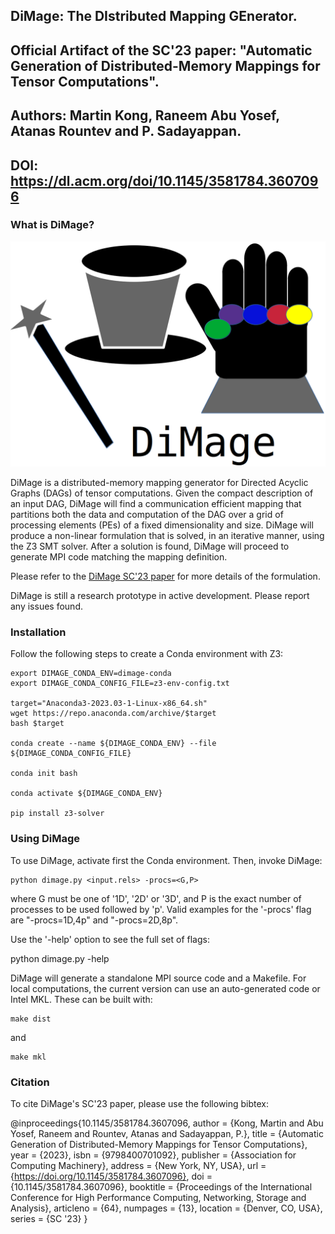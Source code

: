 ## DiMage: The DIstributed Mapping GEnerator.
## Official Artifact of the SC'23 paper: "Automatic Generation of Distributed-Memory Mappings for Tensor Computations".
## Authors: Martin Kong, Raneem Abu Yosef, Atanas Rountev and P. Sadayappan.
## DOI: https://dl.acm.org/doi/10.1145/3581784.3607096

### What is DiMage?

![DiMage Logo](DiMage-logo.png)

DiMage is a distributed-memory mapping generator for Directed Acyclic Graphs (DAGs) of tensor computations. Given the compact description of an input DAG, DiMage will find a communication efficient mapping that partitions both the data and computation of the DAG over a grid of processing elements (PEs) of a fixed dimensionality and size. DiMage will produce a non-linear formulation that is solved, in an iterative manner, using the Z3 SMT solver. After a solution is found, DiMage will proceed to generate MPI code matching the mapping definition. 

Please refer to the [DiMage SC'23 paper](https://dl.acm.org/doi/10.1145/3581784.3607096) for more details of the formulation.

DiMage is still a research prototype in active development. Please report any issues found.


### Installation

Follow the following steps to create a Conda environment with Z3:

```
export DIMAGE_CONDA_ENV=dimage-conda
export DIMAGE_CONDA_CONFIG_FILE=z3-env-config.txt

target="Anaconda3-2023.03-1-Linux-x86_64.sh"
wget https://repo.anaconda.com/archive/$target
bash $target

conda create --name ${DIMAGE_CONDA_ENV} --file ${DIMAGE_CONDA_CONFIG_FILE}

conda init bash

conda activate ${DIMAGE_CONDA_ENV}

pip install z3-solver

```


### Using DiMage

To use DiMage, activate first the Conda environment. Then, invoke DiMage:

```
python dimage.py <input.rels> -procs=<G,P>
```

where G must be one of '1D', '2D' or '3D', and P is the exact number of processes to be used followed by 'p'. Valid examples for the '-procs' flag are "-procs=1D,4p" and "-procs=2D,8p".

Use the '-help' option to see the full set of flags:

python dimage.py -help

DiMage will generate a standalone MPI source code and a Makefile. For local computations, the current version can use an auto-generated code or Intel MKL. These can be built with:

```
make dist
```

and

```
make mkl
```


### Citation

To cite DiMage's SC'23 paper, please use the following bibtex:

@inproceedings{10.1145/3581784.3607096,
author = {Kong, Martin and Abu Yosef, Raneem and Rountev, Atanas and Sadayappan, P.},
title = {Automatic Generation of Distributed-Memory Mappings for Tensor Computations},
year = {2023},
isbn = {9798400701092},
publisher = {Association for Computing Machinery},
address = {New York, NY, USA},
url = {https://doi.org/10.1145/3581784.3607096},
doi = {10.1145/3581784.3607096},
booktitle = {Proceedings of the International Conference for High Performance Computing, Networking, Storage and Analysis},
articleno = {64},
numpages = {13},
location = {Denver, CO, USA},
series = {SC '23}
}

